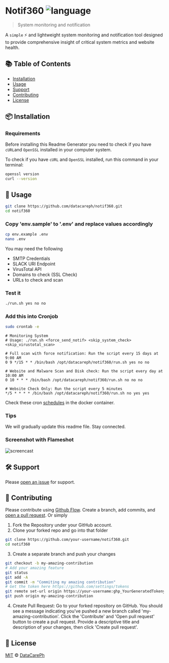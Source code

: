 # Notif360 ![language](https://img.shields.io/badge/language-bash-green.svg)

> System monitoring and notification

A `simple` :zap: and lightweight system monitoring and notification tool designed to provide comprehensive insight of critical system metrics and website health.

## :books: Table of Contents

- [Installation](#package-installation)
- [Usage](#rocket-usage)
- [Support](#hammer_and_wrench-support)
- [Contributing](#memo-contributing)
- [License](#scroll-license)

## :package: Installation

### Requirements

Before installing this Readme Generator you need to check if you have `cURL`and `OpenSSL` installed in your computer system.

To check if you have `cURL` and `OpenSSL` installed, run this command in your terminal:

```sh
openssl version
curl --version
```

## :rocket: Usage

```sh
git clone https://github.com/datacareph/notif360.git
cd notif360
```

### Copy 'env.sample' to '.env' and replace values accordingly

```sh
cp env.example .env
nano .env
```

You may need the following
- SMTP Credentials
- SLACK URI Endpoint
- VirusTotal API
- Domains to check (SSL Check)
- URLs to check and scan

### Test it
```sh
./run.sh yes no no
```

### Add this into Cronjob
```sh
sudo crontab -e
```

```
# Monitoring System
# Usage: ./run.sh <force_send_notif> <skip_system_check> <skip_virustotal_scan>

# Full scan with force notification: Run the script every 15 days at 9:00 AM
0 9 */15 * * /bin/bash /opt/datacareph/notif360/run.sh yes no no

# Website and Malware Scan and Disk check: Run the script every day at 10:00 AM
0 10 * * * /bin/bash /opt/datacareph/notif360/run.sh no no no

# Website Check Only: Run the script every 5 minutes
*/5 * * * * /bin/bash /opt/datacareph/notif360/run.sh no yes yes
```

Check these cron [schedules](https://github.com/datacareph/notif360/blob/main/20-scheduler) in the docker container.

### Tips

We will gradually update this readme file. Stay connected.

### Screenshot with Flameshot

![screencast](https://imgur.com/CeueuNB.png)

## :hammer_and_wrench: Support

Please [open an issue](https://github.com/datacareph/notif360/issues/new) for support.

## :memo: Contributing

Please contribute using [Github Flow](https://guides.github.com/introduction/flow/). Create a branch, add commits, and [open a pull request](https://github.com/datacareph/notif360/compare/). Or simply
1. Fork the Repository under your GitHub account.
2. Clone your forked repo and go into that folder

```sh
git clone https://github.com/your-username/notif360.git
cd notif360
```
3. Create a separate branch and push your changes

```sh
git checkout -b my-amazing-contribution
# Add your amazing feature
git status
git add -A
git commit -m "Commiting my amazing contribution"
# Get the token here https://github.com/settings/tokens
git remote set-url origin https://your-username:ghp_YourGeneratedTokenypy63uudYz9mtu3iLQah@github.com/your-username/notif360.git
git push origin my-amazing-contribution
```

4. Create Pull Request: Go to your forked repository on GitHub. You should see a message indicating you've pushed a new branch called 'my-amazing-contribution'. Click the 'Contribute' and 'Open pull request' button to create a pull request. Provide a descriptive title and description of your changes, then click 'Create pull request'.

## :scroll: License

[MIT](LICENSE) © [DataCarePh](https://github.com/datacareph/)